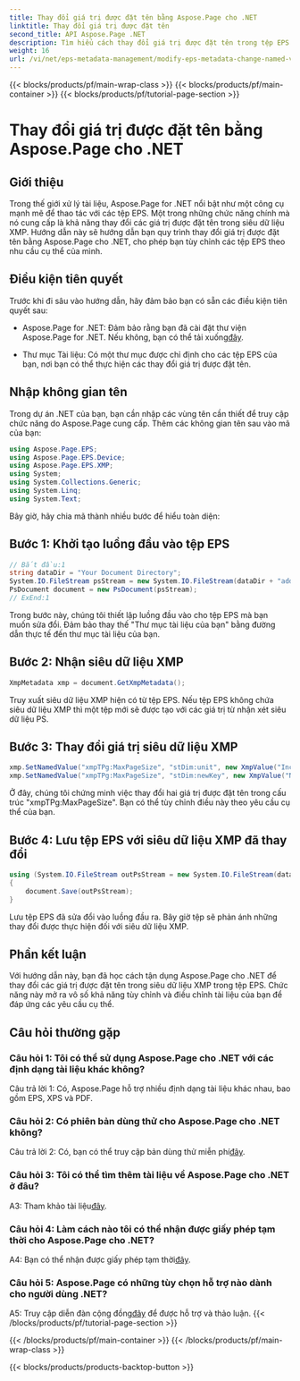 ```yaml
---
title: Thay đổi giá trị được đặt tên bằng Aspose.Page cho .NET
linktitle: Thay đổi giá trị được đặt tên
second_title: API Aspose.Page .NET
description: Tìm hiểu cách thay đổi giá trị được đặt tên trong tệp EPS bằng Aspose.Page cho .NET. Tùy chỉnh siêu dữ liệu XMP dễ dàng để xử lý tài liệu phù hợp.
weight: 16
url: /vi/net/eps-metadata-management/modify-eps-metadata-change-named-value/
---
```


{{< blocks/products/pf/main-wrap-class >}}
{{< blocks/products/pf/main-container >}}
{{< blocks/products/pf/tutorial-page-section >}}

# Thay đổi giá trị được đặt tên bằng Aspose.Page cho .NET

## Giới thiệu

Trong thế giới xử lý tài liệu, Aspose.Page for .NET nổi bật như một công cụ mạnh mẽ để thao tác với các tệp EPS. Một trong những chức năng chính mà nó cung cấp là khả năng thay đổi các giá trị được đặt tên trong siêu dữ liệu XMP. Hướng dẫn này sẽ hướng dẫn bạn quy trình thay đổi giá trị được đặt tên bằng Aspose.Page cho .NET, cho phép bạn tùy chỉnh các tệp EPS theo nhu cầu cụ thể của mình.

## Điều kiện tiên quyết

Trước khi đi sâu vào hướng dẫn, hãy đảm bảo bạn có sẵn các điều kiện tiên quyết sau:

-  Aspose.Page for .NET: Đảm bảo rằng bạn đã cài đặt thư viện Aspose.Page for .NET. Nếu không, bạn có thể tải xuống[đây](https://releases.aspose.com/page/net/).

- Thư mục Tài liệu: Có một thư mục được chỉ định cho các tệp EPS của bạn, nơi bạn có thể thực hiện các thay đổi giá trị được đặt tên.

## Nhập không gian tên

Trong dự án .NET của bạn, bạn cần nhập các vùng tên cần thiết để truy cập chức năng do Aspose.Page cung cấp. Thêm các không gian tên sau vào mã của bạn:

```csharp
using Aspose.Page.EPS;
using Aspose.Page.EPS.Device;
using Aspose.Page.EPS.XMP;
using System;
using System.Collections.Generic;
using System.Linq;
using System.Text;
```

Bây giờ, hãy chia mã thành nhiều bước để hiểu toàn diện:

## Bước 1: Khởi tạo luồng đầu vào tệp EPS

```csharp
// Bắt đầu:1
string dataDir = "Your Document Directory";
System.IO.FileStream psStream = new System.IO.FileStream(dataDir + "add_named_value_input.eps", System.IO.FileMode.Open, System.IO.FileAccess.Read);
PsDocument document = new PsDocument(psStream);
// ExEnd:1
```

Trong bước này, chúng tôi thiết lập luồng đầu vào cho tệp EPS mà bạn muốn sửa đổi. Đảm bảo thay thế "Thư mục tài liệu của bạn" bằng đường dẫn thực tế đến thư mục tài liệu của bạn.

## Bước 2: Nhận siêu dữ liệu XMP

```csharp
XmpMetadata xmp = document.GetXmpMetadata();
```

Truy xuất siêu dữ liệu XMP hiện có từ tệp EPS. Nếu tệp EPS không chứa siêu dữ liệu XMP thì một tệp mới sẽ được tạo với các giá trị từ nhận xét siêu dữ liệu PS.

## Bước 3: Thay đổi giá trị siêu dữ liệu XMP

```csharp
xmp.SetNamedValue("xmpTPg:MaxPageSize", "stDim:unit", new XmpValue("Inches"));
xmp.SetNamedValue("xmpTPg:MaxPageSize", "stDim:newKey", new XmpValue("NewValue"));
```

Ở đây, chúng tôi chứng minh việc thay đổi hai giá trị được đặt tên trong cấu trúc "xmpTPg:MaxPageSize". Bạn có thể tùy chỉnh điều này theo yêu cầu cụ thể của bạn.

## Bước 4: Lưu tệp EPS với siêu dữ liệu XMP đã thay đổi

```csharp
using (System.IO.FileStream outPsStream = new System.IO.FileStream(dataDir + "change_named_value_output.eps", System.IO.FileMode.Create, System.IO.FileAccess.Write))
{
    document.Save(outPsStream);
}
```

Lưu tệp EPS đã sửa đổi vào luồng đầu ra. Bây giờ tệp sẽ phản ánh những thay đổi được thực hiện đối với siêu dữ liệu XMP.

## Phần kết luận

Với hướng dẫn này, bạn đã học cách tận dụng Aspose.Page cho .NET để thay đổi các giá trị được đặt tên trong siêu dữ liệu XMP trong tệp EPS. Chức năng này mở ra vô số khả năng tùy chỉnh và điều chỉnh tài liệu của bạn để đáp ứng các yêu cầu cụ thể.

## Câu hỏi thường gặp

### Câu hỏi 1: Tôi có thể sử dụng Aspose.Page cho .NET với các định dạng tài liệu khác không?

Câu trả lời 1: Có, Aspose.Page hỗ trợ nhiều định dạng tài liệu khác nhau, bao gồm EPS, XPS và PDF.

### Câu hỏi 2: Có phiên bản dùng thử cho Aspose.Page cho .NET không?

 Câu trả lời 2: Có, bạn có thể truy cập bản dùng thử miễn phí[đây](https://releases.aspose.com/).

### Câu hỏi 3: Tôi có thể tìm thêm tài liệu về Aspose.Page cho .NET ở đâu?

 A3: Tham khảo tài liệu[đây](https://reference.aspose.com/page/net/).

### Câu hỏi 4: Làm cách nào tôi có thể nhận được giấy phép tạm thời cho Aspose.Page cho .NET?

 A4: Bạn có thể nhận được giấy phép tạm thời[đây](https://purchase.aspose.com/temporary-license/).

### Câu hỏi 5: Aspose.Page có những tùy chọn hỗ trợ nào dành cho người dùng .NET?

 A5: Truy cập diễn đàn cộng đồng[đây](https://forum.aspose.com/c/page/39) để được hỗ trợ và thảo luận.
{{< /blocks/products/pf/tutorial-page-section >}}

{{< /blocks/products/pf/main-container >}}
{{< /blocks/products/pf/main-wrap-class >}}

{{< blocks/products/products-backtop-button >}}
